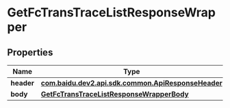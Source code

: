 

# GetFcTransTraceListResponseWrapper


## Properties

Name | Type | Description | Notes
------------ | ------------- | ------------- | -------------
**header** | [**com.baidu.dev2.api.sdk.common.ApiResponseHeader**](com.baidu.dev2.api.sdk.common.ApiResponseHeader.md) |  |  [optional]
**body** | [**GetFcTransTraceListResponseWrapperBody**](GetFcTransTraceListResponseWrapperBody.md) |  |  [optional]



